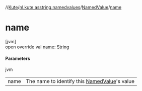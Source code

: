 //[Kute](../../../index.md)/[nl.kute.asstring.namedvalues](../index.md)/[NamedValue](index.md)/[name](name.md)

# name

[jvm]\
open override val [name](name.md): [String](https://kotlinlang.org/api/latest/jvm/stdlib/kotlin/-string/index.html)

#### Parameters

jvm

| | |
|---|---|
| name | The name to identify this [NamedValue](index.md)'s value |
